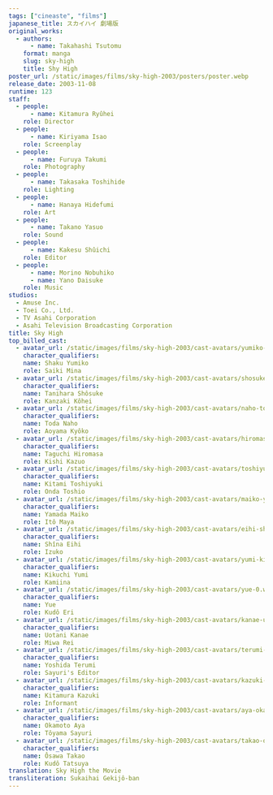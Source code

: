 ```yaml
---
tags: ["cineaste", "films"]
japanese_title: スカイハイ 劇場版
original_works:
  - authors:
      - name: Takahashi Tsutomu
    format: manga
    slug: sky-high
    title: Shy High
poster_url: /static/images/films/sky-high-2003/posters/poster.webp
release_date: 2003-11-08
runtime: 123
staff:
  - people:
      - name: Kitamura Ryûhei
    role: Director
  - people:
      - name: Kiriyama Isao
    role: Screenplay
  - people:
      - name: Furuya Takumi
    role: Photography
  - people:
      - name: Takasaka Toshihide
    role: Lighting
  - people:
      - name: Hanaya Hidefumi
    role: Art
  - people:
      - name: Takano Yasuo
    role: Sound
  - people:
      - name: Kakesu Shûichi
    role: Editor
  - people:
      - name: Morino Nobuhiko
      - name: Yano Daisuke
    role: Music
studios:
  - Amuse Inc.
  - Toei Co., Ltd.
  - TV Asahi Corporation
  - Asahi Television Broadcasting Corporation
title: Sky High
top_billed_cast:
  - avatar_url: /static/images/films/sky-high-2003/cast-avatars/yumiko-shaku-0.webp
    character_qualifiers:
    name: Shaku Yumiko
    role: Saiki Mina
  - avatar_url: /static/images/films/sky-high-2003/cast-avatars/shosuke-tanihara-0.webp
    character_qualifiers:
    name: Tanihara Shôsuke
    role: Kanzaki Kôhei
  - avatar_url: /static/images/films/sky-high-2003/cast-avatars/naho-toda-0.webp
    character_qualifiers:
    name: Toda Naho
    role: Aoyama Kyôko
  - avatar_url: /static/images/films/sky-high-2003/cast-avatars/hiromasa-taguchi-0.webp
    character_qualifiers:
    name: Taguchi Hiromasa
    role: Kishi Kazuo
  - avatar_url: /static/images/films/sky-high-2003/cast-avatars/toshiyuki-kitami-0.webp
    character_qualifiers:
    name: Kitami Toshiyuki
    role: Onda Toshio
  - avatar_url: /static/images/films/sky-high-2003/cast-avatars/maiko-yamada-0.webp
    character_qualifiers:
    name: Yamada Maiko
    role: Itô Maya
  - avatar_url: /static/images/films/sky-high-2003/cast-avatars/eihi-shiina-0.webp
    character_qualifiers:
    name: Shîna Eihi
    role: Izuko
  - avatar_url: /static/images/films/sky-high-2003/cast-avatars/yumi-kikuchi-0.webp
    character_qualifiers:
    name: Kikuchi Yumi
    role: Kamiina
  - avatar_url: /static/images/films/sky-high-2003/cast-avatars/yue-0.webp
    character_qualifiers:
    name: Yue
    role: Kudô Eri
  - avatar_url: /static/images/films/sky-high-2003/cast-avatars/kanae-uotani-0.webp
    character_qualifiers:
    name: Uotani Kanae
    role: Miwa Rei
  - avatar_url: /static/images/films/sky-high-2003/cast-avatars/terumi-yoshida-0.webp
    character_qualifiers:
    name: Yoshida Terumi
    role: Sayuri's Editor
  - avatar_url: /static/images/films/sky-high-2003/cast-avatars/kazuki-kitamura-0.webp
    character_qualifiers:
    name: Kitamura Kazuki
    role: Informant
  - avatar_url: /static/images/films/sky-high-2003/cast-avatars/aya-okamoto-0.webp
    character_qualifiers:
    name: Okamoto Aya
    role: Tôyama Sayuri
  - avatar_url: /static/images/films/sky-high-2003/cast-avatars/takao-osawa-0.webp
    character_qualifiers:
    name: Ôsawa Takao
    role: Kudô Tatsuya
translation: Sky High the Movie
transliteration: Sukaihai Gekijô-ban
---
```

